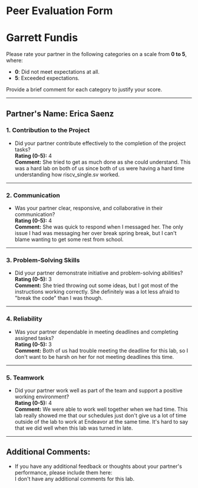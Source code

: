 # Peer Evaluation Form
# Garrett Fundis

Please rate your partner in the following categories on a scale from **0 to 5**, where:
- **0**: Did not meet expectations at all.
- **5**: Exceeded expectations.

Provide a brief comment for each category to justify your score.

---

## Partner's Name: Erica Saenz

### 1. **Contribution to the Project**
   - Did your partner contribute effectively to the completion of the project tasks?  
   **Rating (0-5):** 4  
   **Comment:** She tried to get as much done as she could understand. This was a hard lab on both of us since both of us were having a hard time understanding how riscv_single.sv worked.

---

### 2. **Communication**
   - Was your partner clear, responsive, and collaborative in their communication?  
   **Rating (0-5):** 4  
   **Comment:** She was quick to respond when I messaged her. The only issue I had was messaging her over break spring break, but I can't blame wanting to get some rest from school.

---

### 3. **Problem-Solving Skills**
   - Did your partner demonstrate initiative and problem-solving abilities?  
   **Rating (0-5):** 3  
   **Comment:** She tried throwing out some ideas, but I got most of the instructions working correctly. She definitely was a lot less afraid to "break the code" than I was though.

---

### 4. **Reliability**
   - Was your partner dependable in meeting deadlines and completing assigned tasks?  
   **Rating (0-5):** 3  
   **Comment:** Both of us had trouble meeting the deadline for this lab, so I don't want to be harsh on her for not meeting deadlines this time.

---

### 5. **Teamwork**
   - Did your partner work well as part of the team and support a positive working environment?  
   **Rating (0-5):** 4  
   **Comment:** We were able to work well together when we had time. This lab really showed me that our schedules just don't give us a lot of time outside of the lab to work at Endeavor at the same time. It's hard to say that we did well when this lab was turned in late.

---

## Additional Comments:
- If you have any additional feedback or thoughts about your partner's performance, please include them here:  
  I don't have any additional comments for this lab.
